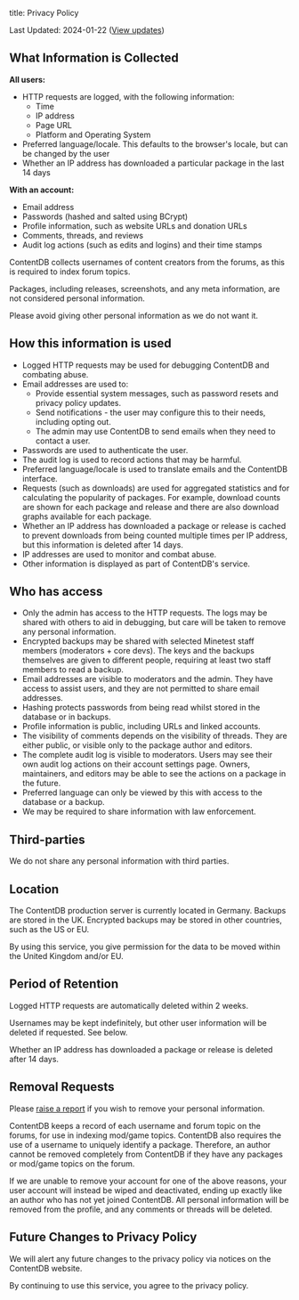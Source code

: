 title: Privacy Policy

Last Updated: 2024-01-22
([View updates](https://github.com/minetest/contentdb/commits/master/app/flatpages/privacy_policy.md))

## What Information is Collected

**All users:**

* HTTP requests are logged, with the following information:
	* Time
	* IP address
	* Page URL
	* Platform and Operating System
* Preferred language/locale. This defaults to the browser's locale, but can be changed by the user
* Whether an IP address has downloaded a particular package in the last 14 days

**With an account:**

* Email address
* Passwords (hashed and salted using BCrypt)
* Profile information, such as website URLs and donation URLs
* Comments, threads, and reviews
* Audit log actions (such as edits and logins) and their time stamps

ContentDB collects usernames of content creators from the forums,
as this is required to index forum topics.

Packages, including releases, screenshots, and any meta information,
are not considered personal information.

Please avoid giving other personal information as we do not want it.

## How this information is used

* Logged HTTP requests may be used for debugging ContentDB and combating abuse.
* Email addresses are used to:
    * Provide essential system messages, such as password resets and privacy policy updates.
    * Send notifications - the user may configure this to their needs, including opting out.
    * The admin may use ContentDB to send emails when they need to contact a user.
* Passwords are used to authenticate the user.
* The audit log is used to record actions that may be harmful.
* Preferred language/locale is used to translate emails and the ContentDB interface.
* Requests (such as downloads) are used for aggregated statistics and for
  calculating the popularity of packages. For example, download counts are shown
  for each package and release and there are also download graphs available for
  each package.
* Whether an IP address has downloaded a package or release is cached to prevent
  downloads from being counted multiple times per IP address, but this
  information is deleted after 14 days.
* IP addresses are used to monitor and combat abuse.
* Other information is displayed as part of ContentDB's service.

## Who has access

* Only the admin has access to the HTTP requests.
  The logs may be shared with others to aid in debugging, but care will be taken to remove any personal information.
* Encrypted backups may be shared with selected Minetest staff members (moderators + core devs).
  The keys and the backups themselves are given to different people,
  requiring at least two staff members to read a backup.
* Email addresses are visible to moderators and the admin.
  They have access to assist users, and they are not permitted to share email addresses.
* Hashing protects passwords from being read whilst stored in the database or in backups.
* Profile information is public, including URLs and linked accounts.
* The visibility of comments depends on the visibility of threads.
  They are either public, or visible only to the package author and editors.
* The complete audit log is visible to moderators.
  Users may see their own audit log actions on their account settings page.
  Owners, maintainers, and editors may be able to see the actions on a package in the future.
* Preferred language can only be viewed by this with access to the database or a backup.
* We may be required to share information with law enforcement.

## Third-parties

We do not share any personal information with third parties.

## Location

The ContentDB production server is currently located in Germany.
Backups are stored in the UK.
Encrypted backups may be stored in other countries, such as the US or EU.

By using this service, you give permission for the data to be moved within the
United Kingdom and/or EU.

## Period of Retention

Logged HTTP requests are automatically deleted within 2 weeks.

Usernames may be kept indefinitely, but other user information will be deleted
if requested. See below.

Whether an IP address has downloaded a package or release is deleted after 14 days.

## Removal Requests

Please [raise a report](/report/?anon=0) if you wish to remove your personal
information.

ContentDB keeps a record of each username and forum topic on the forums, for use
in indexing mod/game topics. ContentDB also requires the use of a username to
uniquely identify a package. Therefore, an author cannot be removed completely
from ContentDB if they have any packages or mod/game topics on the forum.

If we are unable to remove your account for one of the above reasons, your user
account will instead be wiped and deactivated, ending up exactly like an author
who has not yet joined ContentDB. All personal information will be removed from
the profile, and any comments or threads will be deleted.

## Future Changes to Privacy Policy

We will alert any future changes to the privacy policy via notices on the
ContentDB website.

By continuing to use this service, you agree to the privacy policy.
